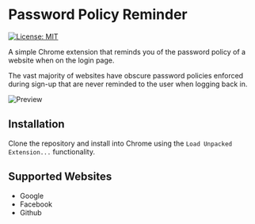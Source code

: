 # Password Policy Reminder

[![License: MIT](https://img.shields.io/badge/License-MIT-blue.svg)](https://opensource.org/licenses/MIT)

A simple Chrome extension that reminds you of the password policy of a website
when on the login page.

The vast majority of websites have obscure password policies enforced
during sign-up that are never reminded to the user when logging back in.

![Preview](http://i.imgur.com/vOHwq72.png)

## Installation

Clone the repository and install into Chrome using the `Load Unpacked Extension...`
functionality.

## Supported Websites

* Google
* Facebook
* Github

